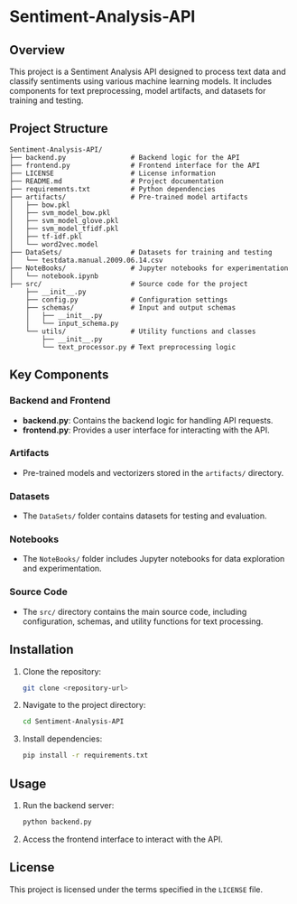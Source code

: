 # Sentiment-Analysis-API

## Overview
This project is a Sentiment Analysis API designed to process text data and classify sentiments using various machine learning models. It includes components for text preprocessing, model artifacts, and datasets for training and testing.

## Project Structure

```
Sentiment-Analysis-API/
├── backend.py                # Backend logic for the API
├── frontend.py               # Frontend interface for the API
├── LICENSE                   # License information
├── README.md                 # Project documentation
├── requirements.txt          # Python dependencies
├── artifacts/                # Pre-trained model artifacts
│   ├── bow.pkl
│   ├── svm_model_bow.pkl
│   ├── svm_model_glove.pkl
│   ├── svm_model_tfidf.pkl
│   ├── tf-idf.pkl
│   └── word2vec.model
├── DataSets/                 # Datasets for training and testing
│   └── testdata.manual.2009.06.14.csv
├── NoteBooks/                # Jupyter notebooks for experimentation
│   └── notebook.ipynb
├── src/                      # Source code for the project
    ├── __init__.py
    ├── config.py             # Configuration settings
    ├── schemas/              # Input and output schemas
    │   ├── __init__.py
    │   └── input_schema.py
    └── utils/                # Utility functions and classes
        ├── __init__.py
        └── text_processor.py # Text preprocessing logic
```

## Key Components

### Backend and Frontend
- **backend.py**: Contains the backend logic for handling API requests.
- **frontend.py**: Provides a user interface for interacting with the API.

### Artifacts
- Pre-trained models and vectorizers stored in the `artifacts/` directory.

### Datasets
- The `DataSets/` folder contains datasets for testing and evaluation.

### Notebooks
- The `NoteBooks/` folder includes Jupyter notebooks for data exploration and experimentation.

### Source Code
- The `src/` directory contains the main source code, including configuration, schemas, and utility functions for text processing.

## Installation
1. Clone the repository:
   ```bash
   git clone <repository-url>
   ```
2. Navigate to the project directory:
   ```bash
   cd Sentiment-Analysis-API
   ```
3. Install dependencies:
   ```bash
   pip install -r requirements.txt
   ```

## Usage
1. Run the backend server:
   ```bash
   python backend.py
   ```
2. Access the frontend interface to interact with the API.

## License
This project is licensed under the terms specified in the `LICENSE` file.